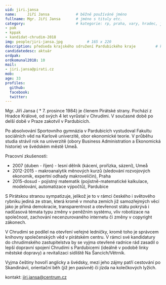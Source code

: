 ```yaml
---
uid: jiri.jansa
name:     Jiří Jansa      		# běžně používáné jméno
fullname: Mgr. Jiří Jansa		# jméno s tituly etc.
category:                 		# kategorie: rp, praha, vary, hradec, jmk, senat
- pak
- kppak
- kandidat-chrudim-2018
img: people/jiri-jansa.jpg           # 165 x 220
description: předseda krajského sdružení Pardubického kraje			# kratký popis, max 160 znaků
candidatedesc: aktuár
ordpak: 
ordkomunal2018: 10
mail:
- jiri.jansa@pirati.cz
mob: 
age: 33
profiles:
  github:
  facebook: 
  twitter:
---
```


Mgr. Jiří Jansa ( \* 7. prosince 1984) je členem Pirátské strany. 
Pochází z Hradce Králové, od svých 4 let vyrůstal v Chrudimi. 
V současné době po delší době v Praze zakotvil v Pardubicích. 

Po absolvování Sportovního gymnázia v Pardubicích vystudoval 
Fakultu sociálních věd na Karlově univerzitě, obor ekonomické teorie. 
V průběhu studia strávil rok na univerzitě (obory Business Administration 
a Ekonomická historie) ve švédském městě Umeå. 

Pracovní zkušenosti:
  * 2007 (duben - říjen) - lesní dělník (kácení, prořízka, sázení), Umeå
  * 2012-2015 - makroanalytik měnových kurzů (sledování rozvojových ekonomik, expertní odhady makroveličin), Praha
  * 2015-dosud - pojistný matematik (pojistně-matematické kalkulace, modelování, automatizace výpočtů), Pardubice
                                                                                                                                          
S Pirátskou stranou sympatizuje, jelikož je to v rámci českého i světového rybníku jediná ze stran, která kromě v mnoha zemích již samozřejmých věcí jako je přímá demokracie, transparentnost a otevřenost státu pokrývá i nadčasová témata typu změny v peněžním systému, vliv robotizace na společnost, zachování necenzurovaného internetu či změny v copyright zákonech.

V Chrudimi se podílel na otevření veřejné ledničky, kromě toho je správcem knihovny společenských věd v pirátském centru. V rámci své kandidatury do chrudimského zastupitelstva by se vyjma otevřené radnice rád zasadil o lepší dopravní spojení Chrudimi s Pardubicemi (ideálně v podobě linky městské dopravy) a revitalizaci sídliště Na Šancích/Větrník.

Vyjma češtiny hovoří anglicky a švédsky, mezi jeho zájmy patří cestování po Skandinávii, orientační běh (již jen pasivně) či jízda na kolečkových lyžích.

kontakt: jiri.jansa@centrum.cz 

